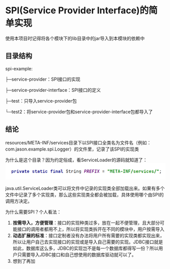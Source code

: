 # SPI(Service Provider Interface)的简单实现

使用本项目时记得将各个模块下的lib目录中的jar导入到本模块的依赖中

## 目录结构

spi-example:

├─service-provider：SPI接口的实现

├─service-provider-interface：SPI接口的定义

├─test：只导入service-provider包

└─test2：将service-provider包和service-provider-interface包都导入了

## 结论

resources/META-INF/services目录下以SPI接口全类名为文件名（例如：com.jason.example.spi.Logger）的文件里，记录了该SPI的实现类

为什么是这个目录？因为约定俗成，看ServiceLoader的源码就知道了：![img](img.png)

java.util.ServiceLoader类可以将文件中记录的实现类全部加载出来。如果有多个文件中记录了多个实现类，那么这些实现类全都会被加载，具体使用哪个由SPI的调用方决定。

为什么需要SPI？个人看法：

1. **按需导入，方便管理**：接口的实现种类过多，放在一起不便管理，且大部分可能接口的调用者都用不上，所以将实现类拆开在不同的模块中，用户按需导入
2. **动态扩展的标准**：接口定制者没有办法将用户所有需要的实现类都实现出来，所以让用户自己去实现接口的实现或是导入自己需要的实现。JDBC接口就是如此，数据库这么多，JDBC的实现岂不是每一个数据库都得写一份？所以用户只需要导入JDBC接口和自己想使用的数据库驱动就可以了。
3. 想到了再加
